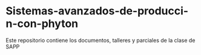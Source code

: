 # Sistemas-avanzados-de-producci-n-con-phyton
Este repositorio contiene los documentos, talleres y parciales de la clase de SAPP 
